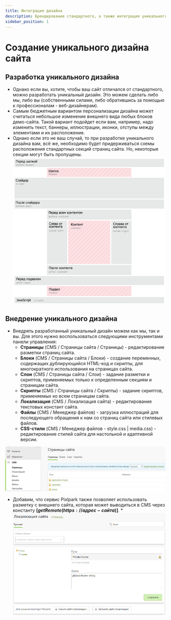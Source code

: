 ```yaml
---
title: Интеграция дизайна
description: Брендирование стандартного, а также интеграция уникального дизайна сайта средствами встроенной CMS
sidebar_position: 1
---
```


# Создание уникального дизайна сайта
## Разработка уникального дизайна
* Однако если вы, хотите, чтобы ваш сайт отличался от стандартного, можно разработать уникальный дизайн. Это можем сделать либо мы, либо вы (собственными силами, либо обратившись за помощью к профессионалам - веб-дизайнерам).
* Самым бюджетным вариантом персонализации дизайна может считаться небольшое изменение внешнего вида любых блоков демо-сайта. Такой вариант подойдет если вам, например, надо изменить текст, баннеры, иллюстрации, иконки, отступы между элементами и их расположение.
* Однако если это не ваш случай, то при разработке уникального дизайна вам, всё же, необходимо будет придерживаться схемы расположения стандартных секций страниц сайта. Но, некоторые секции могут быть пропущены.
![](../_media/dev/dev08.png)

## Внедрение уникального дизайна
* Внедрять разработанный уникальный дизайн можем как мы, так и вы. Для этого нужно воспользоваться следующими инструментами панели управления:
    + __Страницы__ (CMS / Страницы сайта / Страницы) - редактирование разметки страниц сайта.
    + __Блоки__ (CMS / Страницы сайта / Блоки) - создание переменных, содержащих дублирующийся HTML-код и скрипты, для многократного использования на страницах сайта.
    + __Слои__ (CMS / Страницы сайта / Слои) - задание разметки и скриптов, применяемых только к определенным секциям и страницам сайта.
    + __Скрипты__ (CMS / Страницы сайта / Скрипты) - задание скриптов, применяемых ко всем страницам сайта.
    + __Локализация__ (CMS / Локализация сайта) - редактирование текстовых констант сайта.
    + __Файлы__ (CMS / Менеджер файлов) - загрузка иллюстраций для последующего обращения к нам со страниц сайта или стилевых файлов.
    + __CSS-стили__ (CMS / Менеджер файлов - style.css | media.css) - редактирование стилей сайта для настольной и адаптивной версии. 

![](../_media/dev/design-elements.png)

* Добавим, что сервис Pixlpark также позволяет использовать разметку с внешнего сайта, которая может выводиться в CMS через константу __[$getRemote(https://адрес-сайта)$]__.
*![](../_media/cms/remote.png)
